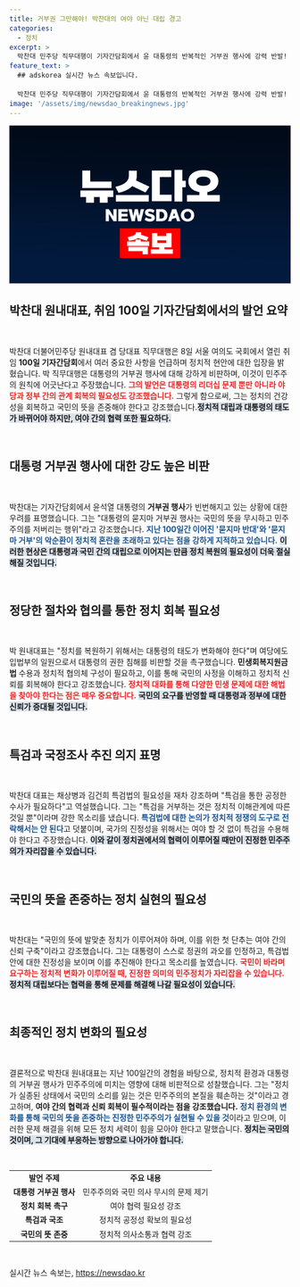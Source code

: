 ```yaml
---
title: 거부권 그만해야! 박찬대의 여야 아닌 대립 경고
categories:
  - 정치
excerpt: >
  박찬대 민주당 직무대행이 기자간담회에서 윤 대통령의 반복적인 거부권 행사에 강력 반발! 국민의 뜻 외면한 독재 선언이라며 민생 회복을 촉구했다. 정치 복원의 열쇠는 대통령 태도 변화에 있다고 강조!
feature_text: >
  ## adskorea 실시간 뉴스 속보입니다.

  박찬대 민주당 직무대행이 기자간담회에서 윤 대통령의 반복적인 거부권 행사에 강력 반발! 국민의 뜻 외면한 독재 선언이라며 민생 회복을 촉구했다. 정치 복원의 열쇠는 대통령 태도 변화에 있다고 강조!
image: '/assets/img/newsdao_breakingnews.jpg'
---
```


<p><img src="/assets/img/newsdao_breakingnews.jpg" alt="adskorea 속보" /></p>

<h2 data-ke-size="size26">박찬대 원내대표, 취임 100일 기자간담회에서의 발언 요약</h2>

<p data-ke-size="size16">&nbsp;</p>

<p>박찬대 더불어민주당 원내대표 겸 당대표 직무대행은 8일 서울 여의도 국회에서 열린 취임 <b>100일 기자간담회</b>에서 여러 중요한 사항을 언급하며 정치적 현안에 대한 입장을 밝혔습니다. 박 직무대행은 대통령의 거부권 행사에 대해 강하게 비판하며, 이것이 민주주의 원칙에 어긋난다고 주장했습니다. <b><span style="color: #ee2323;">그의 발언은 대통령의 리더십 문제 뿐만 아니라 야당과 정부 간의 관계 회복의 필요성도 강조했습니다.</span></b> 그렇게 함으로써, 그는 정치의 건강성을 회복하고 국민의 뜻을 존중해야 한다고 강조했습니다.<b><span style="background-color: #21538527;">정치적 대립과 대통령의 태도가 바뀌어야 하지만, 여야 간의 협력 또한 필요하다.</span></b></p>

<p data-ke-size="size16">&nbsp;</p>

<h2 data-ke-size="size26">대통령 거부권 행사에 대한 강도 높은 비판</h2>

<p data-ke-size="size16">&nbsp;</p>

<p>박찬대는 기자간담회에서 윤석열 대통령의 <b>거부권 행사</b>가 빈번해지고 있는 상황에 대한 우려를 표명했습니다. 그는 "대통령의 묻지마 거부권 행사는 국민의 뜻을 무시하고 민주주의를 저버리는 행위"라고 강조했습니다. <b><span style="color: #1a5490;">지난 100일간 이어진 '묻지마 반대'와 '묻지마 거부'의 악순환이 정치적 혼란을 초래하고 있다는 점을 강하게 지적하고 있습니다.</span></b> <b><span style="background-color: #21538527;">이러한 현상은 대통령과 국민 간의 대립으로 이어지는 만큼 정치 복원의 필요성이 더욱 절실해질 것입니다.</span></b></p>

<p data-ke-size="size16">&nbsp;</p>

<h2 data-ke-size="size26">정당한 절차와 협의를 통한 정치 회복 필요성</h2>

<p data-ke-size="size16">&nbsp;</p>

<p>박 원내대표는 "정치를 복원하기 위해서는 대통령의 태도가 변화해야 한다"며 여당에도 입법부의 일원으로서 대통령의 권한 침해를 비판할 것을 촉구했습니다. <b>민생회복지원금법</b> 수용과 정치적 협의체 구성이 필요하고, 이를 통해 국민의 사정을 이해하고 정치적 신뢰를 회복해야 한다고 강조했습니다. <b><span style="color: #ee2323;">정치적 대화를 통해 다양한 민생 문제에 대한 해법을 찾아야 한다는 점은 매우 중요합니다.</span></b> <b><span style="background-color: #21538527;">국민의 요구를 반영할 때 대통령과 정부에 대한 신뢰가 증대될 것입니다.</span></b></p>

<p data-ke-size="size16">&nbsp;</p>

<h2 data-ke-size="size26">특검과 국정조사 추진 의지 표명</h2>

<p data-ke-size="size16">&nbsp;</p>

<p>박찬대 대표는 채상병과 김건희 특검법의 필요성을 재차 강조하며 "특검을 통한 공정한 수사가 필요하다"고 역설했습니다. 그는 "특검을 거부하는 것은 정치적 이해관계에 따른 것일 뿐"이라며 강한 목소리를 냈습니다. <b><span style="color: #1a5490;">특검법에 대한 논의가 정치적 정쟁의 도구로 전락해서는 안 된다</span></b>고 덧붙이며, 국가의 진정성을 위해서는 여야 할 것 없이 특검을 수용해야 한다고 주장했습니다. <b><span style="background-color: #21538527;">이와 같이 정치권에서의 협력이 이루어질 때만이 진정한 민주주의가 자리잡을 수 있습니다.</span></b></p>

<p data-ke-size="size16">&nbsp;</p>

<h2 data-ke-size="size26">국민의 뜻을 존중하는 정치 실현의 필요성</h2>

<p data-ke-size="size16">&nbsp;</p>

<p>박찬대는 "국민의 뜻에 발맞춘 정치가 이루어져야 하며, 이를 위한 첫 단추는 여야 간의 신뢰 구축"이라고 강조했습니다. 그는 대통령이 스스로 정권의 과오를 인정하고, 특검법안에 대한 진정성을 보이며 이를 추진해야 한다고 목소리를 높였습니다. <b><span style="color: #ee2323;">국민이 바라며 요구하는 정치적 변화가 이루어질 때, 진정한 의미의 민주정치가 자리잡을 수 있습니다.</span></b> <b><span style="background-color: #21538527;">정치적 대립보다는 협력을 통해 문제를 해결해 나갈 필요성이 있습니다.</span></b></p>

<p data-ke-size="size16">&nbsp;</p>

<h2 data-ke-size="size26">최종적인 정치 변화의 필요성</h2>

<p data-ke-size="size16">&nbsp;</p>

<p>결론적으로 박찬대 원내대표는 지난 100일간의 경험을 바탕으로, 정치적 환경과 대통령의 거부권 행사가 민주주의에 미치는 영향에 대해 비판적으로 성찰했습니다. 그는 "정치가 실종된 상태에서 국민의 소리를 잃는 것은 민주주의의 본질을 훼손하는 것"이라고 경고하며, <b>여야 간의 협력과 신뢰 회복이 필수적이라는 점을 강조했습니다.</b> <b><span style="color: #1a5490;">정치 환경의 변화를 통해 국민의 뜻을 존중하는 진정한 민주주의가 실현될 수 있을 것</span></b>이라고 믿으며, 이러한 문제 해결을 위해 모든 정치 세력이 힘을 모아야 한다고 말했습니다. <b><span style="background-color: #21538527;">정치는 국민의 것이며, 그 기대에 부응하는 방향으로 나아가야 합니다.</span></b></p>

<p data-ke-size="size16">&nbsp;</p>

<table style="width:100%; border-collapse:collapse;">
  <tr>
    <td style="text-align: center; height: 17px;"><b>발언 주제</b></td>
    <td style="text-align: center; height: 17px;"><b>주요 내용</b></td>
  </tr>
  <tr>
    <td style="text-align: center; height: 17px;"><b>대통령 거부권 행사</b></td>
    <td style="text-align: center; height: 17px;">민주주의와 국민 의사 무시의 문제 제기</td>
  </tr>
  <tr>
    <td style="text-align: center; height: 17px;"><b>정치 회복 촉구</b></td>
    <td style="text-align: center; height: 17px;">여야 협력 필요성 강조</td>
  </tr>
  <tr>
    <td style="text-align: center; height: 17px;"><b>특검과 국조</b></td>
    <td style="text-align: center; height: 17px;">정치적 공정성 확보의 필요성</td>
  </tr>
  <tr>
    <td style="text-align: center; height: 17px;"><b>국민의 뜻 존중</b></td>
    <td style="text-align: center; height: 17px;">정치적 의사소통과 협력 강조</td>
  </tr>
</table>

<p data-ke-size="size16">&nbsp;</p>
실시간 뉴스 속보는, <a href="https://newsdao.kr" rel="dofollow">https://newsdao.kr</a>


